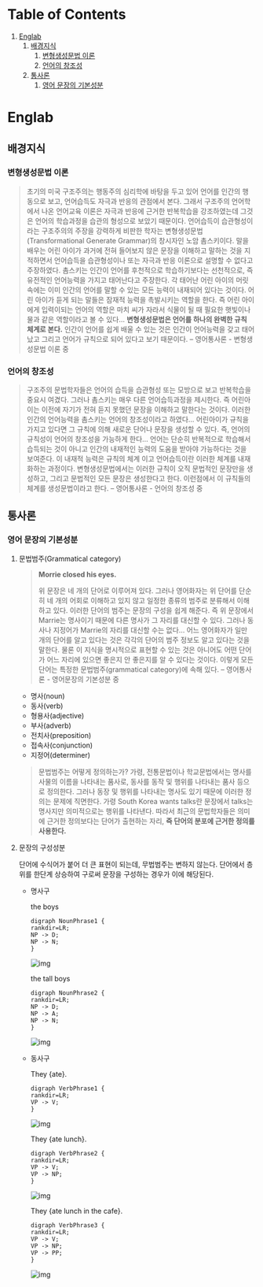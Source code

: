 
# Table of Contents

1.  [Englab](#orgfb064ef)
    1.  [배경지식](#org4936e17)
        1.  [변형생성문법 이론](#orgb5e0ae6)
        2.  [언어의 창조성](#org2f5e79a)
    2.  [통사론](#org897523b)
        1.  [영어 문장의 기본성분](#orge8ec884)



<a id="orgfb064ef"></a>

# Englab


<a id="org4936e17"></a>

## 배경지식


<a id="orgb5e0ae6"></a>

### 변형생성문법 이론

> 초기의 미국 구조주의는 행동주의 심리학에 바탕을 두고 있어 언어를 인간의 행동으로 보고, 언어습득도 자극과 반응의 관점에서 본다. 
> 그래서 구조주의 언어학에서 나온 언어교육 이론은 자극과 반응에 근거한 반복학습을 강조하였는데 그것은 언어의 학습과정을 습관의 형성으로 보았기 때문이다. 
> 언어습득이 습관형성이라는 구조주의의 주장을 강력하게 비판한 학자는 변형생성문법(Transformational Generate Grammar)의 창시자인 노암 촘스키이다. 
> 말을 배우는 어린 아이가 과거에 전혀 들어보지 않은 문장을 이해하고 말하는 것을 지적하면서 언어습득을 습관형성이나 또는 자극과 반응 이론으로 설명할 수 없다고 주장하였다.
> 촘스키는 인간이 언어를 후천적으로 학습하기보다는 선천적으로, 즉 유전적인 언어능력을 가지고 태어난다고 주장한다. 각 태어난 어린 아이의 머릿속에는 이미 인간의 언어를 말할 수 있는 모든 능력이 내재되어 있다는 것이다. 
> 어린 아이가 듣게 되는 말들은 잠재적 능력을 촉발시키는 역할을 한다. 즉 어린 아이에게 입력이되는 언어의 역할은 마치 씨가 자라서 식물이 될 때 필요한 햇빛이나 물과 같은 역할이라고 볼 수 있다&#x2026;
> **변형생성문법은 언어를 하나의 완벽한 규칙 체계로 본다.** 인간이 언어를 쉽게 배울 수 있는 것은 인간이 언어능력을 갖고 태어났고 그리고 언어가 규칙으로 되어 있다고 보기 때문이다. &#x2013; 영어통사론 - 변형생성문법 이론 중


<a id="org2f5e79a"></a>

### 언어의 창조성

> 구조주의 문법학자들은 언어의 습득을 습관형성 또는 모방으로 보고 반복학습을 중요시 여겼다. 그러나 촘스키는 매우 다른 언어습득과정을 제시한다. 
> 즉 어린아이는 이전에 자기가 전혀 듣지 못했던 문장을 이해하고 말한다는 것이다. 이러한 인간의 언어능력을 촘스키는 언어의 창조성이라고 하였다&#x2026; 어린아이가 규칙을 가지고 있다면 그 규칙에 의해 새로운 단어나 문장을 
> 생성할 수 있다. 즉, 언어의 규칙성이 언어의 창조성을 가능하게 한다&#x2026; 언어는 단순히 반복적으로 학습해서 습득되는 것이 아니고 인간의 내재적인 능력의 도움을 받아야 가능하다는 것을 보여준다. 이 내재적 능력은 규칙의 체계
> 이고 언어습득이란 이러한 체계를 내재화하는 과정이다. 변형생성문법에서는 이러한 규칙이 오직 문법적인 문장만을 생성하고, 그리고 문법적인 모든 문장은 생성한다고 한다. 이런점에서 이 규칙들의 체계를 생성문법이라고 한다. &#x2013; 영어통사론 - 언어의 창조성 중


<a id="org897523b"></a>

## 통사론


<a id="orge8ec884"></a>

### 영어 문장의 기본성분

1.  문법범주(Grammatical category)

    > **Morrie closed his eyes.**
    > 
    > 위 문장은 네 개의 단어로 이루어져 있다. 그러나 영어화자는 위 단어를 단순히 네 개의 어회로 이해하고 있지 않고 일정한 종류의 범주로 분류해서 이해하고 있다.
    > 이러한 단어의 범주는 문장의 구성을 쉽게 해준다. 즉 위 문장에서 Marrie는 명사이기 때문에 다른 명사가 그 자리를 대신할 수 있다. 그러나 동사나 지정어가 Marrie의 자리를 대신할 수는 없다&#x2026;
    > 어느 영어화자가 일만 개의 단어를 알고 있다는 것은 각각의 단어의 범주 정보도 알고 있다는 것을 말한다. 물론 이 지식을 명시적으로 표현할 수 있는 것은 아니어도 어떤 단어가 어느 자리에 있으면 좋은지 안 좋은지를 
    > 알 수 있다는 것이다. 이렇게 모든 단어는 특정한 문법범주(grammatical category)에 속해 있다. &#x2013; 영어통사론 - 영어문장의 기본성분 중
    
    -   명사(noun)
    -   동사(verb)
    -   형용사(adjective)
    -   부사(adverb)
    -   전치사(preposition)
    -   접속사(conjunction)
    -   지정어(determiner)
    
    > 문법범주는 어떻게 정의하는가? 가령, 전통문법이나 학교문법에서는 명사를 사물의 이름을 나타내는 품사로, 동사를 동작 및 행위를 나타내는 품사 등으로 정의한다. 그러나 동장 및 행위를 나타내는 명사도 있기 때문에
    > 이러한 정의는 문제에 직면한다. 가령 South Korea wants talks란 문장에서 talks는 명사지만 의미적으로는 행위를 나타낸다. 따라서 최근의 문법학자들은 의미에 근거한 정의보다는 단어가 출현하는 자리,
    > **즉 단어의 분포에 근거한 정의를 사용한다.**

2.  문장의 구성성분

    단어에 수식어가 붙어 더 큰 표현이 되는데, 무법범주는 변하지 않는다. 단어에서 층위를 한단계 상승하여 구로써 문장을 구성하는 경우가 이에 해당된다.
    
    -   명사구
        
        the boys
        
            digraph NounPhrase1 {
            rankdir=LR;
            NP -> D;
            NP -> N;
            }
        
        ![img](images/noun-phrase1.svg)
        
        the tall boys
        
            digraph NounPhrase2 {
            rankdir=LR;
            NP -> D;
            NP -> A;
            NP -> N;
            }
        
        ![img](images/noun-phrase2.svg)
    
    -   동사구
        
        They {ate}.
        
            digraph VerbPhrase1 {
            rankdir=LR;
            VP -> V;
            }
        
        ![img](images/verb-phrase1.svg)
        
        They {ate lunch}.
        
            digraph VerbPhrase2 {
            rankdir=LR;
            VP -> V;
            VP -> NP;
            }
        
        ![img](images/verb-phrase2.svg)
        
        They {ate lunch in the cafe}.
        
            digraph VerbPhrase3 {
            rankdir=LR;
            VP -> V;
            VP -> NP;
            VP -> PP;
            }
        
        ![img](images/verb-phrase3.svg)

